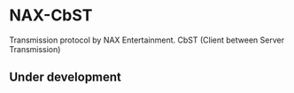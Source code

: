 # NAX-CbST
Transmission protocol by NAX Entertainment. CbST (Client between Server Transmission)

## Under development
